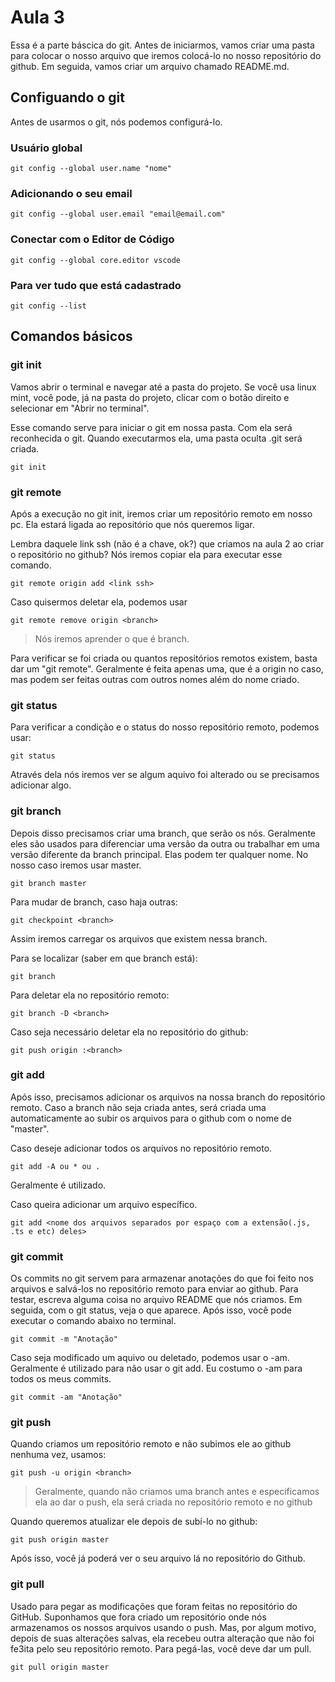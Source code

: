 # Aula 3
Essa é a parte báscica do git.
Antes de iniciarmos, vamos criar uma pasta para colocar o nosso arquivo que iremos colocá-lo no nosso repositório do github. Em seguida, vamos criar um arquivo chamado README.md.

## Configuando o git
Antes de usarmos o git, nós podemos configurá-lo.

### Usuário global
```
git config --global user.name "nome"
```

### Adicionando o seu email
```
git config --global user.email "email@email.com"
```

### Conectar com o Editor de Código
```
git config --global core.editor vscode
```

### Para ver tudo que está cadastrado
```
git config --list
```


## Comandos básicos
### git init
Vamos abrir o terminal e navegar até a pasta do projeto. Se você usa linux mint, você pode, já na pasta do projeto, clicar com o botão direito e selecionar em "Abrir no terminal".

Esse comando serve para iniciar o git em nossa pasta. Com ela será reconhecida o git. Quando executarmos ela, uma pasta oculta .git será criada.

```
git init
```

### git remote
Após a execução no git init, iremos criar um repositório remoto em nosso pc. Ela estará ligada ao repositório que nós queremos ligar.

Lembra daquele link ssh (não é a chave, ok?) que criamos na aula 2 ao criar o repositório no github? Nós iremos copiar ela para executar esse comando.

```
git remote origin add <link ssh>
```

Caso quisermos deletar ela, podemos usar
```
git remote remove origin <branch>
```
> Nós iremos aprender o que é branch.

Para verificar se foi criada ou quantos repositórios remotos existem, basta dar um "git remote". Geralmente é feita apenas uma, que é a origin no caso, mas podem ser feitas outras com outros nomes além do nome criado.

### git status
Para verificar a condição e o status do nosso repositório remoto, podemos usar:
```
git status
```
Através dela nós iremos ver se algum aquivo foi alterado ou se precisamos adicionar algo.

### git branch
Depois disso precisamos criar uma branch, que serão os nós. Geralmente eles são usados para diferenciar uma versão da outra ou trabalhar em uma versão diferente da branch principal. Elas podem ter qualquer nome. No nosso caso iremos usar master.

```
git branch master
```

Para mudar de branch, caso haja outras:
```
git checkpoint <branch>
```
Assim iremos carregar os arquivos que existem nessa branch.

Para se localizar (saber em que branch está):
```
git branch
```

Para deletar ela no repositório remoto:
```
git branch -D <branch>
```

Caso seja necessário deletar ela no repositório do github:
```
git push origin :<branch>
```

### git add
Após isso, precisamos adicionar os arquivos na nossa branch do repositório remoto. Caso a branch não seja criada antes, será criada uma automaticamente ao subir os arquivos para o github com o nome de "master".

Caso deseje adicionar todos os arquivos no repositório remoto.
```
git add -A ou * ou .
```
Geralmente é utilizado.

Caso queira adicionar um arquivo específico.
```
git add <nome dos arquivos separados por espaço com a extensão(.js, .ts e etc) deles>
```

### git commit
Os commits no git servem para armazenar anotações do que foi feito nos arquivos e salvá-los no repositório remoto para enviar ao github. Para testar, escreva alguma coisa no arquivo README que nós criamos. Em seguida, com o git status, veja o que aparece. Após isso, você pode executar o comando abaixo no terminal.
```
git commit -m "Anotação"
```

Caso seja modificado um aquivo ou deletado, podemos usar o -am. Geralmente é utilizado para não usar o git add. Eu costumo o -am para todos os meus commits.
```
git commit -am "Anotação"
```

### git push
Quando criamos um repositório remoto e não subimos ele ao github nenhuma vez, usamos:
```
git push -u origin <branch>
```
> Geralmente, quando não criamos uma branch antes e especificamos ela ao dar o push, ela será criada no repositório remoto e no github

Quando queremos atualizar ele depois de subí-lo no github:
```
git push origin master
```

Após isso, você já poderá ver o seu arquivo lá no repositório do Github.

### git pull
Usado para pegar as modificações que foram feitas no repositório do GitHub. Suponhamos que fora criado um repositório onde nós armazenamos os nossos arquivos usando o push. Mas, por algum motivo, depois de suas alterações salvas, ela recebeu outra alteração que não foi fe3ita pelo seu repositório remoto. Para pegá-las, você deve dar um pull.
```
git pull origin master
```